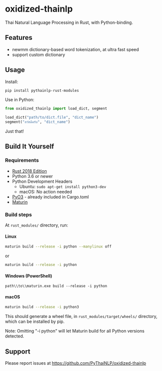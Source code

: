 # oxidized-thainlp

Thai Natural Language Processing in Rust, with Python-binding.

## Features

- newmm dictionary-based word tokenization, at ultra fast speed
- support custom dictionary

## Usage

Install:
```bash
pip install pythainlp-rust-modules
```

Use in Python:
```python
from oxidized_thainlp import load_dict, segment

load_dict("path/to/dict.file", "dict_name")
segment("สวัสดีครับ", "dict_name")
```

Just that!

## Build It Yourself

### Requirements

- [Rust 2018 Edition](https://www.rust-lang.org/tools/install)
- Python 3.6 or newer
- Python Development Headers
  - Ubuntu: `sudo apt-get install python3-dev`
  - macOS: No action needed
- [PyO3](https://github.com/PyO3/pyo3) - already included in Cargo.toml
- [Maturin](https://github.com/PyO3/maturin)

### Build steps

At `rust_modules/` directory, run:

#### Linux
```bash
maturin build --release -i python --manylinux off
```
or
```bash
maturin build --release -i python
```

#### Windows (PowerShell)
```shell
path\\to\\maturin.exe build --release -i python
```

#### macOS
```zsh
maturin build --release -i python3
```

This should generate a wheel file, in `rust_modules/target/wheels/` directory, which can be installed by pip.

Note: Omitting "-i python" will let Maturin build for all Python versions detected.

## Support

Please report issues at https://github.com/PyThaiNLP/oxidized-thainlp
